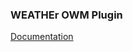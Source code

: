 ### WEATHEr OWM Plugin

[Documentation](https://e154.github.io/smart-home/docs/plugins/weather/owm/)
